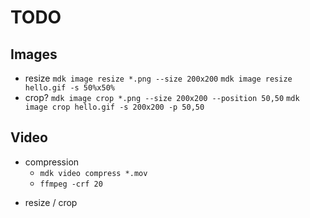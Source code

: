 # TODO

## Images

- resize
	`mdk image resize *.png --size 200x200`
	`mdk image resize hello.gif -s 50%x50%`
- crop?
	`mdk image crop *.png --size 200x200 --position 50,50`
	`mdk image crop hello.gif -s 200x200 -p 50,50`

## Video

+ compression
	- `mdk video compress *.mov`
	- `ffmpeg -crf 20`
- resize / crop
